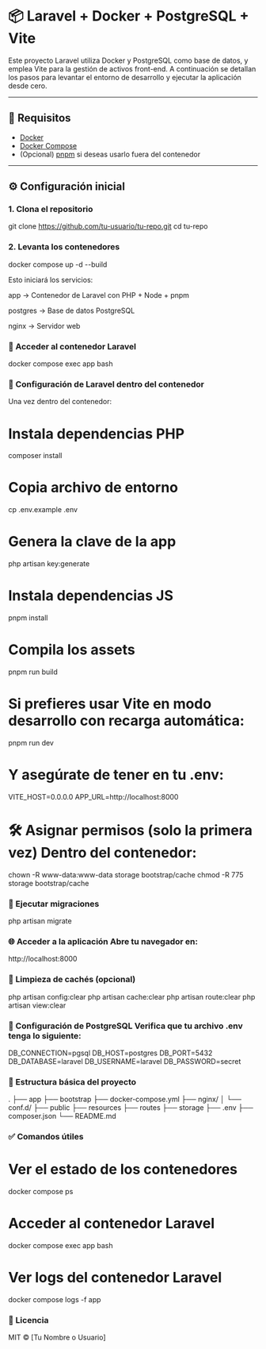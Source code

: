 # 📦 Laravel + Docker + PostgreSQL + Vite

Este proyecto Laravel utiliza Docker y PostgreSQL como base de datos, y emplea Vite para la gestión de activos front-end. A continuación se detallan los pasos para levantar el entorno de desarrollo y ejecutar la aplicación desde cero.

---

## 🚀 Requisitos

- [Docker](https://www.docker.com/)
- [Docker Compose](https://docs.docker.com/compose/)
- (Opcional) [pnpm](https://pnpm.io/) si deseas usarlo fuera del contenedor

---

## ⚙️ Configuración inicial

### 1. Clona el repositorio


git clone https://github.com/tu-usuario/tu-repo.git
cd tu-repo


### 2. Levanta los contenedores

docker compose up -d --build


Esto iniciará los servicios:

app → Contenedor de Laravel con PHP + Node + pnpm

postgres → Base de datos PostgreSQL

nginx → Servidor web

### 🧪 Acceder al contenedor Laravel
docker compose exec app bash

### 🔧 Configuración de Laravel dentro del contenedor
Una vez dentro del contenedor:

# Instala dependencias PHP
composer install

# Copia archivo de entorno
cp .env.example .env

# Genera la clave de la app
php artisan key:generate

# Instala dependencias JS
pnpm install

# Compila los assets
pnpm run build

# Si prefieres usar Vite en modo desarrollo con recarga automática:
pnpm run dev

# Y asegúrate de tener en tu .env:
VITE_HOST=0.0.0.0
APP_URL=http://localhost:8000

# 🛠️ Asignar permisos (solo la primera vez) Dentro del contenedor:
chown -R www-data:www-data storage bootstrap/cache
chmod -R 775 storage bootstrap/cache

###  🧱 Ejecutar migraciones
php artisan migrate

### 🌐 Acceder a la aplicación Abre tu navegador en:
http://localhost:8000

### 🧹 Limpieza de cachés (opcional)
php artisan config:clear
php artisan cache:clear
php artisan route:clear
php artisan view:clear

### 🐘 Configuración de PostgreSQL Verifica que tu archivo .env tenga lo siguiente:
DB_CONNECTION=pgsql
DB_HOST=postgres
DB_PORT=5432
DB_DATABASE=laravel
DB_USERNAME=laravel
DB_PASSWORD=secret


### 📂 Estructura básica del proyecto
.
├── app
├── bootstrap
├── docker-compose.yml
├── nginx/
│   └── conf.d/
├── public
├── resources
├── routes
├── storage
├── .env
├── composer.json
└── README.md

### ✅ Comandos útiles
# Ver el estado de los contenedores
docker compose ps

# Acceder al contenedor Laravel
docker compose exec app bash

# Ver logs del contenedor Laravel
docker compose logs -f app


### 📄 Licencia
MIT © [Tu Nombre o Usuario]